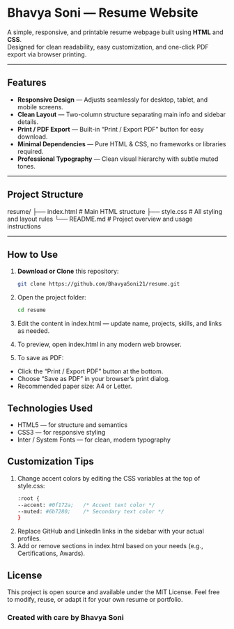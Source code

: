 # Bhavya Soni — Resume Website

A simple, responsive, and printable resume webpage built using **HTML** and **CSS**.  
Designed for clean readability, easy customization, and one-click PDF export via browser printing.

---

## Features

- **Responsive Design** — Adjusts seamlessly for desktop, tablet, and mobile screens.  
- **Clean Layout** — Two-column structure separating main info and sidebar details.  
- **Print / PDF Export** — Built-in “Print / Export PDF” button for easy download.  
- **Minimal Dependencies** — Pure HTML & CSS, no frameworks or libraries required.  
- **Professional Typography** — Clean visual hierarchy with subtle muted tones.

---

## Project Structure

resume/
├── index.html # Main HTML structure
├── style.css # All styling and layout rules
└── README.md # Project overview and usage instructions

---

## How to Use

1. **Download or Clone** this repository:
   ```bash
   git clone https://github.com/BhavyaSoni21/resume.git

2. Open the project folder:
    ```bash
    cd resume

3. Edit the content in index.html — update name, projects, skills, and links as needed.

4. To preview, open index.html in any modern web browser.

5. To save as PDF:
  - Click the “Print / Export PDF” button at the bottom.
  -  Choose “Save as PDF” in your browser’s print dialog.
  -  Recommended paper size: A4 or Letter.

## Technologies Used

  - HTML5 — for structure and semantics
  - CSS3 — for responsive styling
  - Inter / System Fonts — for clean, modern typography

## Customization Tips

1. Change accent colors by editing the CSS variables at the top of style.css:
    ```bash
    :root {
    --accent: #0f172a;   /* Accent text color */
    --muted: #6b7280;    /* Secondary text color */
    }

2. Replace GitHub and LinkedIn links in the sidebar with your actual profiles.
3. Add or remove sections in index.html based on your needs (e.g., Certifications, Awards).

## License

This project is open source and available under the MIT License.
Feel free to modify, reuse, or adapt it for your own resume or portfolio.

### Created with care by Bhavya Soni
